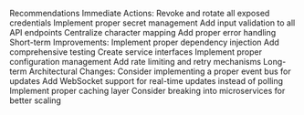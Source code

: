 Recommendations
Immediate Actions:
Revoke and rotate all exposed credentials
Implement proper secret management
Add input validation to all API endpoints
Centralize character mapping
Add proper error handling
Short-term Improvements:
Implement proper dependency injection
Add comprehensive testing
Create service interfaces
Implement proper configuration management
Add rate limiting and retry mechanisms
Long-term Architectural Changes:
Consider implementing a proper event bus for updates
Add WebSocket support for real-time updates instead of polling
Implement proper caching layer
Consider breaking into microservices for better scaling